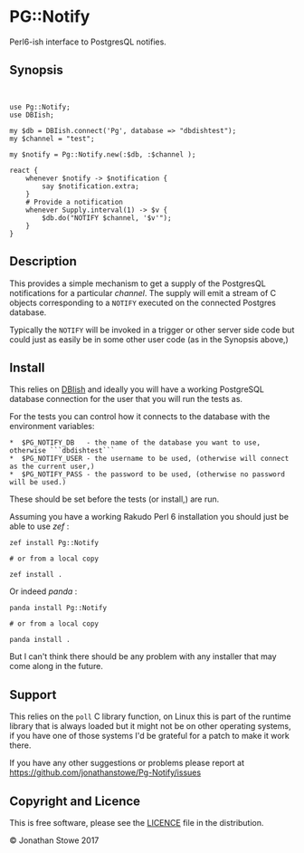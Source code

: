 # PG::Notify

Perl6-ish interface to PostgresQL notifies.

## Synopsis

```perl6


use Pg::Notify;
use DBIish;

my $db = DBIish.connect('Pg', database => "dbdishtest");
my $channel = "test";

my $notify = Pg::Notify.new(:$db, :$channel );

react {
    whenever $notify -> $notification {
        say $notification.extra;
    }
	# Provide a notification
	whenever Supply.interval(1) -> $v {
		$db.do("NOTIFY $channel, '$v'");
	}
}
```

## Description

This provides a simple mechanism to get a supply of the PostgresQL notifications
for a particular *channel*.  The supply will emit a stream of C<pg-notify> objects
corresponding to a ```NOTIFY``` executed on the connected Postgres database.

Typically the ```NOTIFY``` will be invoked in a trigger or other server side code
but could just as easily be in some other user code (as in the Synopsis above,)


## Install

This relies on [DBIish](https://github.com/perl6/DBIish) and ideally you will have
a working PostgreSQL database connection for the user that you will run the tests as.

For the tests you can control how it connects to the database with the environment variables:

	*  $PG_NOTIFY_DB   - the name of the database you want to use, otherwise ```dbdishtest```
	*  $PG_NOTIFY_USER - the username to be used, (otherwise will connect as the current user,)
	*  $PG_NOTIFY_PASS - the password to be used, (otherwise no password will be used.)

These should be set before the tests (or install,) are run.

Assuming you have a working Rakudo Perl 6 installation you should just be able to use *zef* :

	zef install Pg::Notify

	# or from a local copy

	zef install .

Or indeed *panda* :

	panda install Pg::Notify

	# or from a local copy

	panda install .

But I can't think there should be any problem with any installer that may come along in the future.

## Support

This relies on the ```poll``` C library function, on Linux this is part of the runtime library that
is always loaded but it might not be on other operating systems, if you have one of those systems
I'd be grateful for a patch to make it work there.

If you have any other suggestions or problems please report at https://github.com/jonathanstowe/Pg-Notify/issues

## Copyright and Licence

This is free software, please see the [LICENCE](LICENCE) file in the distribution.

© Jonathan Stowe 2017

